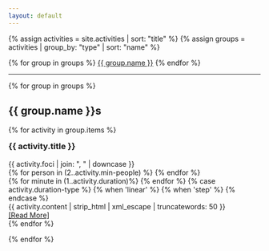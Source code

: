 ```yaml
---
layout: default
---
```

{% assign activities = site.activities | sort: "title" %}
{% assign groups = activities | group_by: "type" | sort: "name" %}

<div>
  {% for group in groups %}
  <a href="#{{ group.name | slugify }}" class="label label-primary">{{ group.name }}</a>
  {% endfor %}
</div>
<hr/>

{% for group in groups %}
<h2 id="{{ group.name | slugify }}">{{ group.name }}s</h2>

{% for activity in group.items %}
<article class="post-preview">
  <a href="{{ activity.url | prepend: site.baseurl }}">
    <h3 style="display: inline-block; margin-top: 0;">{{ activity.title }}</h3>
  </a>

  <div class="row">
    <div class="col-md-4">
      <span class="blog-tags">{{ activity.foci | join: ", " | downcase }}</span>
    </div>
    <div class="col-md-3">
      {% for person in (2..activity.min-people) %}
      <i class="fa fa-user" aria-hidden="true"></i>
      {% endfor %}
      <i class="fa fa-user-plus" aria-hidden="true"></i>
    </div>
    <div class="col-md-3">
      {% for minute in (1..activity.duration)%}
      <i class="fa fa-clock-o" aria-hidden="true"></i>
      {% endfor %}
      {% case activity.duration-type %}
      {% when 'linear' %}
      <i class="fa fa-times" aria-hidden="true"></i><i class="fa fa-user" aria-hidden="true"></i>
      {% when 'step' %}
      <i class="fa fa-times" aria-hidden="true"></i><i class="fa fa-users" aria-hidden="true"></i>
      {% endcase %}
    </div>
  </div>

  <div class="post-entry">
    {{ activity.content | strip_html | xml_escape | truncatewords: 50 }}
    <a href="{{ activity.url | prepend: site.baseurl }}" class="post-read-more">[Read&nbsp;More]</a>
  </div>
</article>
{% endfor %}

{% endfor %}

